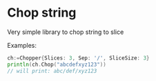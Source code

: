 # Chop string


Very simple library to chop string to slice


Examples:


```go
ch:=Chopper{Slices: 3, Sep: '/', SliceSize: 3}
println(ch.Chop("abcdefxyz123"))
// will print: abc/def/xyz123
```